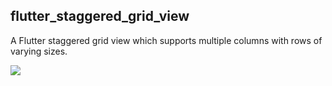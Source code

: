 ## flutter_staggered_grid_view

A Flutter staggered grid view which supports multiple columns with rows of varying sizes.

![](images/flutter_staggered_grid_view.png)